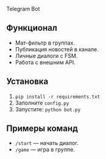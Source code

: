  Telegram Bot

## Функционал
- Мат-фильтр в группах.
- Публикация новостей в канале.
- Личные диалоги с FSM.
- Работа с внешним API.

## Установка
1. `pip install -r requirements.txt`
2. Заполните `config.py`
3. Запустите: `python bot.py`

## Примеры команд
- `/start` — начать диалог.
- `/game` — игра в группе.